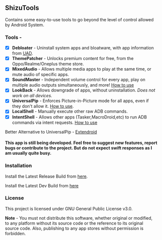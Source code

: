 ## ShizuTools
Contains some easy-to-use tools to go beyond the level of control allowed by Android System.

### Tools -
- [x] **Debloater** - Uninstall system apps and bloatware, with app information from [UAD](https://github.com/Universal-Debloater-Alliance/universal-android-debloater-next-generation).
- [x] **ThemePatcher** - Unlocks premium content for free, from the Oppo/Realme/Oneplus theme store.
- [x] **MixedAudio** - Allows multiple media apps to play at the same time, or mute audio of specific apps.
- [x] **SoundMaster** - Independent volume control for every app, play on multiple audio outputs simultaneously, and more! [How to use](https://github.com/legendsayantan/ShizuTools/wiki/SoundMaster)
- [x] **LookBack** - Allows downgrade of apps, without uninstallation. *Does not work on all devices.*
- [x] **UniversalPip** - Enforces Picture-in-Picture mode for all apps, even if they don't allow it. [How to use](https://github.com/legendsayantan/ShizuTools/wiki/UniversalPip).
- [x] **LocalShell** - Manually execute other raw ADB commands.
- [x] **IntentShell** - Allows other apps (Tasker,MacroDroid,etc) to run ADB commands via intent requests. [How to use](https://github.com/legendsayantan/ShizuTools/wiki/IntentShell)

Better Alternative to UniversalPip - [Extendroid](https://github.com/legendsayantan/Extendroid)

#### This app is still being developed. Feel free to suggest new features, report bugs or contribute to the project. But do not expect swift responses as I am usually quite busy.

### Installation
Install the Latest Release Build from [here](https://github.com/legendsayantan/ShizuTools/releases/latest).

Install the Latest Dev Build from [here](https://github.com/legendsayantan/ShizuTools/blob/master/app/release/app-release.apk)

### License
This project is licensed under GNU General Public License v3.0.

**Note** - You must not distribute this software, whether original or modified, to any platform without its source code or the reference to its original source code. Also, publishing to any app stores without permission is forbidden.
